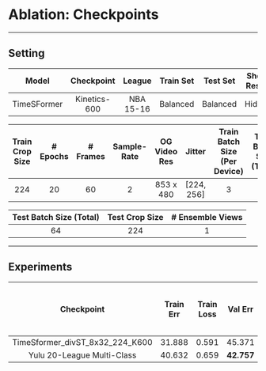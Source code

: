 # **Ablation:** Checkpoints

---

## **Setting**

| Model | Checkpoint | League | Train Set | Test Set | Shot-Result | Train Clips | Val Clips | Test Clips |
| :---: | :---: | :---: | :---: | :---: | :---: | :---: | :---: | :---: |
| TimeSFormer | Kinetics-600 | NBA 15-16 | Balanced | Balanced | Hidden | 4500 | 500 | 500 |

| Train Crop Size | # Epochs | # Frames | Sample-Rate | OG Video Res | Jitter | Train Batch Size (Per Device) | Train Batch Size (Total) | Clip-Duration (Sec) |
| :---: | :---: | :---: | :---: | :---: | :---: | :---: | :---: | :---: |
| 224 | 20 | 60 | 2 | 853 x 480 | [224, 256] | 3 | 28 |  4 |

| Test Batch Size (Total) | Test Crop Size | # Ensemble Views | 
| :---: | :---: | :---: |
| 64 | 224 | 1 |

---

## **Experiments**

| Checkpoint | Train Err | Train Loss | Val Err | Test Acc | Test Acc - Maj Cls |
| :---: | :---: | :---: | :---: | :---: | :---: |
| TimeSformer_divST_8x32_224_K600 | 31.888 | 0.591 | 45.371 | 53.20 | 3.20 |
| Yulu 20-League Multi-Class | 40.632 | 0.659 | **42.757** | 53.20 | 3.20 |